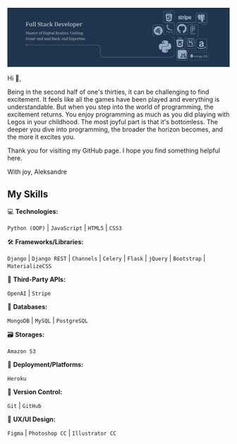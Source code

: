 ![I am GitHub Readme Generator's creator](https://github.com/Aleksandre19/Aleksandre19/blob/main/banner.png?raw=true)

Hi 👋, 

Being in the second half of one's thirties, it can be challenging to find excitement. It feels like all the games have been played and everything is understandable. But when you step into the world of programming, the excitement returns. You enjoy programming as much as you did playing with Legos in your childhood. The most joyful part is that it's bottomless. The deeper you dive into programming, the broader the horizon becomes, and the more it excites you.

Thank you for visiting my GitHub page. I hope you find something helpful here.

With joy, Aleksandre

## My Skills

💻 **Technologies:** 
<div>
    <code>Python (OOP)</code> | <code>JavaScript</code> | <code>HTML5</code> | <code>CSS3</code>
</div>

🛠️ **Frameworks/Libraries:** 
<div>
    <code>Django</code> | <code>Django REST</code> | <code>Channels</code> | <code>Celery</code> | <code>Flask</code> | <code>jQuery</code> | <code>Bootstrap</code> | <code>MaterializeCSS</code>
</div>

🔌 **Third-Party APIs:**
<div>
    <code>OpenAI</code> | <code>Stripe</code>
</div>

💾 **Databases:**
<div>
    <code>MongoDB</code> | <code>MySQL</code> | <code>PostgreSQL</code>
</div>

🗃️ **Storages:**
<div>
    <code>Amazon S3</code>
</div>

🚀 **Deployment/Platforms:**
<div>
    <code>Heroku</code>
</div>

🔄 **Version Control:** 
<div>
    <code>Git</code> | <code>GitHub</code>
</div>

🎨 **UX/UI Design:** 
<div>
    <code>Figma</code> | <code>Photoshop CC</code> | <code>Illustrator CC</code>
</div>







